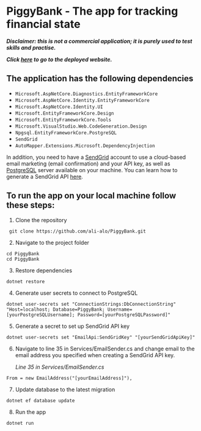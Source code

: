 
# PiggyBank - The app for tracking financial state

***Disclaimer: this is not a commercial application; it is purely used to test skills and practise.***

***Click [here](https://piggy-bank-ali-alo.azurewebsites.net/) to go to the deployed website.***

## The application has the following dependencies

- `Microsoft.AspNetCore.Diagnostics.EntityFrameworkCore`
- `Microsoft.AspNetCore.Identity.EntityFrameworkCore`
- `Microsoft.AspNetCore.Identity.UI`
- `Microsoft.EntityFrameworkCore.Design`
- `Microsoft.EntityFrameworkCore.Tools`
- `Microsoft.VisualStudio.Web.CodeGeneration.Design`
- `Npgsql.EntityFrameworkCore.PostgreSQL`
- `SendGrid`
- `AutoMapper.Extensions.Microsoft.DependencyInjection`

In addition, you need to have a [SendGrid](https://sendgrid.com/free/) account to use a cloud-based email marketing (email confirmation) and your API key, as well as [PostgreSQL](https://www.postgresql.org/download/) server available on your machine. You can learn how to generate a SendGrid API [here](https://docs.sendgrid.com/ui/sending-email/senders).

## To run the app on your local machine follow these steps:

1. Clone the repository  

```
 git clone https://github.com/ali-alo/PiggyBank.git
```

2. Navigate to the project folder

```
cd PiggyBank
cd PiggyBank
```

3. Restore dependencies

```
dotnet restore
```

4. Generate user secrets to connect to PostgreSQL

```
dotnet user-secrets set "ConnectionStrings:DbConnectionString" "Host=localhost; Database=PiggyBank; Username=[yourPostgreSQLUsername]; Password=[yourPostgreSQLPassword]"
```

5. Generate a secret to set up SendGrid API key

```
dotnet user-secrets set "EmailApi:SendGridKey" "[yourSendGridApiKey]"
```

6. Navigate to line 35 in Services/EmailSender.cs and change email to the email address you specified when creating a SendGrid API key.

    *Line 35 in Services/EmailSender.cs*
```
From = new EmailAddress("[yourEmailAddress]"),
```

7. Update database to the latest migration

```
dotnet ef database update
```

8. Run the app

```
dotnet run
```
